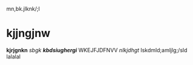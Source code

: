 mn,bk.jlknk/;l
# kjjngjnw
**kjrjgnkn** *sbgk* **_kbdsiughergi_**
WKEJFJDFNVV 
*nlkjdhgt*
lskdmld;amljlg;/sld
lalalal
